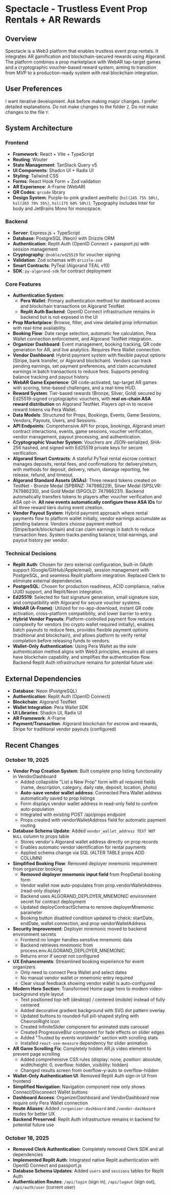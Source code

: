 # Spectacle - Trustless Event Prop Rentals + AR Rewards

## Overview
Spectacle is a Web3 platform that enables trustless event prop rentals. It integrates AR gamification and blockchain-secured rewards using Algorand. The platform combines a prop marketplace with WebAR tap-target games and a cryptographic voucher-based reward system, aiming to transition from MVP to a production-ready system with real blockchain integration.

## User Preferences
I want iterative development. Ask before making major changes. I prefer detailed explanations. Do not make changes to the folder `Z`. Do not make changes to the file `Y`.

## System Architecture

### Frontend
- **Framework**: React + Vite + TypeScript
- **Routing**: Wouter
- **State Management**: TanStack Query v5
- **UI Components**: Shadcn UI + Radix UI
- **Styling**: Tailwind CSS
- **Forms**: React Hook Form + Zod validation
- **AR Experience**: A-Frame (WebAR)
- **QR Codes**: `qrcode` library
- **Design System**: Purple-to-pink gradient aesthetic (`hsl(245 75% 50%)`, `hsl(265 70% 55%)`, `hsl(175 60% 50%)`). Typography includes Inter for body and JetBrains Mono for monospace.

### Backend
- **Server**: Express.js + TypeScript
- **Database**: PostgreSQL (Neon) with Drizzle ORM
- **Authentication**: Replit Auth (OpenID Connect + passport.js) with session management
- **Cryptography**: `@noble/ed25519` for voucher signing
- **Validation**: Zod schemas with `drizzle-zod`
- **Smart Contracts**: PyTeal (Algorand TEAL v10)
- **SDK**: `py-algorand-sdk` for contract deployment

### Core Features
- **Authentication System**: 
  - **Pera Wallet**: Primary authentication method for dashboard access and blockchain transactions on Algorand TestNet
  - **Replit Auth Backend**: OpenID Connect infrastructure remains in backend but is not exposed in the UI
- **Prop Marketplace**: Browse, filter, and view detailed prop information with real-time availability.
- **Booking Flow**: Date range selection, automatic fee calculation, Pera Wallet connection enforcement, and Algorand TestNet integration.
- **Organizer Dashboard**: Event management, booking tracking, QR code generation for AR, and live analytics. Requires Pera Wallet connection.
- **Vendor Dashboard**: Hybrid payment system with flexible payout options (Stripe, bank transfer, or Algorand blockchain). Vendors can track pending earnings, set payment preferences, and claim accumulated earnings in batch transactions to reduce fees. Supports pending balance tracking and payout history.
- **WebAR Game Experience**: QR code-activated, tap-target AR games with scoring, time-based challenges, and a real-time HUD.
- **Reward System**: Tier-based rewards (Bronze, Silver, Gold) secured by Ed25519-signed cryptographic vouchers, with **real on-chain ASA reward distribution** on Algorand TestNet. Players opt-in to receive reward tokens via Pera Wallet.
- **Data Models**: Structured for Props, Bookings, Events, Game Sessions, Vendors, Payouts, Users, and Sessions.
- **API Endpoints**: Comprehensive API for props, bookings, Algorand smart contract interactions, events, game sessions, voucher verification, vendor management, payout processing, and authentication.
- **Cryptographic Voucher System**: Vouchers are JSON-serialized, SHA-256 hashed, and signed with Ed25519 private keys for secure verification.
- **Algorand Smart Contracts**: A stateful PyTeal rental escrow contract manages deposits, rental fees, and confirmations for delivery/return, with methods for deposit, delivery, return, damage reporting, fee release, refund, and timeout.
- **Algorand Standard Assets (ASAs)**: Three reward tokens created on TestNet - Bronze Medal (SPBRNZ: 747986229), Silver Medal (SPSLVR: 747986230), and Gold Medal (SPGOLD: 747986231). Backend automatically transfers tokens to players after voucher verification and ASA opt-in. **All new events automatically configure these ASA IDs** for all three reward tiers during event creation.
- **Vendor Payout System**: Hybrid payment approach where rental payments flow to platform wallet initially, vendor earnings accumulate as pending balance. Vendors choose payment method (Stripe/bank/blockchain) and can claim earnings in batch to reduce transaction fees. System tracks pending balance, total earnings, and payout history per vendor.

### Technical Decisions
- **Replit Auth**: Chosen for zero external configuration, built-in OAuth support (Google/GitHub/Apple/email), session management with PostgreSQL, and seamless Replit platform integration. Replaced Clerk to eliminate external dependencies.
- **PostgreSQL**: Chosen for production readiness, ACID compliance, native UUID support, and Replit/Neon integration.
- **Ed25519**: Selected for fast signature generation, small signature size, and compatibility with Algorand for secure voucher systems.
- **WebAR (A-Frame)**: Utilized for no-app-download, instant QR code activation, cross-platform compatibility, and lower barrier to entry.
- **Hybrid Vendor Payouts**: Platform-controlled payment flow reduces complexity for vendors (no crypto wallet required initially), enables batch payouts to reduce fees, provides flexible payment options (traditional and blockchain), and allows platform to verify rental completion before releasing funds to vendors.
- **Wallet-Only Authentication**: Using Pera Wallet as the sole authentication method aligns with Web3 principles, ensures all users have blockchain capability, and simplifies the authentication flow. Backend Replit Auth infrastructure remains for potential future use.

## External Dependencies
- **Database**: Neon (PostgreSQL)
- **Authentication**: Replit Auth (OpenID Connect)
- **Blockchain**: Algorand TestNet
- **Wallet Integration**: Pera Wallet SDK
- **UI Libraries**: Shadcn UI, Radix UI
- **AR Framework**: A-Frame
- **Payment/Transaction**: Algorand blockchain for escrow and rewards, Stripe for traditional vendor payouts (configured)

## Recent Changes

### October 19, 2025
- **Vendor Prop Creation System**: Built complete prop listing functionality in VendorDashboard
  - Added collapsible "List a New Prop" form with all required fields (name, description, category, daily rate, deposit, location, photo)
  - **Auto-save vendor wallet address**: Connected Pera Wallet address automatically saved to prop listings
  - Form displays vendor wallet address in read-only field to confirm auto-population
  - Integrated with existing POST /api/props endpoint
  - Props created with vendorWalletAddress field for automatic payment routing
- **Database Schema Update**: Added `vendor_wallet_address TEXT NOT NULL` column to props table
  - Stores vendor's Algorand wallet address directly on prop records
  - Enables automatic vendor identification for rental payments
  - Applied schema change via SQL (ALTER TABLE props ADD COLUMN)
- **Simplified Booking Flow**: Removed deployer mnemonic requirement from organizer booking
  - **Removed deployer mnemonic input field** from PropDetail booking form
  - Vendor wallet now auto-populates from prop.vendorWalletAddress (read-only display)
  - Backend uses ALGORAND_DEPLOYER_MNEMONIC environment secret for contract deployment
  - Updated deployContractSchema to remove deployerMnemonic parameter
  - Booking button disabled condition updated to check: startDate, endDate, wallet connection, and prop vendorWalletAddress
- **Security Improvement**: Deployer mnemonic moved to backend environment secrets
  - Frontend no longer handles sensitive mnemonic data
  - Backend retrieves mnemonic from process.env.ALGORAND_DEPLOYER_MNEMONIC
  - Returns error if secret not configured
- **UX Enhancements**: Streamlined booking experience for event organizers
  - Only need to connect Pera Wallet and select dates
  - No manual vendor wallet or mnemonic entry required
  - Clear visual feedback showing vendor wallet is auto-configured
- **Modern Hero Section**: Transformed Home page hero to modern video-background style layout
  - Text positioned top-left (desktop) / centered (mobile) instead of fully centered
  - Added decorative gradient background with SVG dot pattern overlay
  - Updated buttons to rounded-full pill-shaped styling with ChevronRight icon
  - Created InfiniteSlider component for animated stats carousel
  - Created ProgressiveBlur component for fade effects on slider edges
  - Added "Trusted by events worldwide" section with scrolling stats
  - Installed `react-use-measure` dependency for slider animation
- **AR Game Scrolling Fix**: Completely hidden AR.js video element to prevent page scrolling
  - Added comprehensive CSS rules (display: none, position: absolute, width/height: 0, overflow: hidden, visibility: hidden)
  - Changed results screen from overflow-y-auto to overflow-hidden
- **Wallet-Only Authentication UI**: Removed Replit Auth sign-in UI from frontend
- **Simplified Navigation**: Navigation component now only shows Connect/Disconnect Wallet buttons
- **Dashboard Access**: OrganizerDashboard and VendorDashboard now require only Pera Wallet connection
- **Route Aliases**: Added `/organizer-dashboard` and `/vendor-dashboard` routes for better UX
- **Backend Preserved**: Replit Auth infrastructure remains in backend for potential future use

### October 18, 2025
- **Removed Clerk Authentication**: Completely removed Clerk SDK and all dependencies
- **Implemented Replit Auth**: Integrated native Replit authentication with OpenID Connect and passport.js
- **Database Schema Updates**: Added `users` and `sessions` tables for Replit Auth
- **Authentication Routes**: `/api/login` (sign in), `/api/logout` (sign out), `/api/auth/user` (current user)